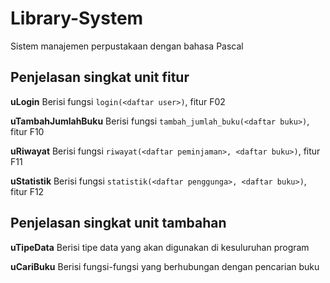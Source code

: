 # Library-System
Sistem manajemen perpustakaan dengan bahasa Pascal

## Penjelasan singkat unit fitur
**uLogin**
Berisi fungsi `login(<daftar user>)`, fitur F02

**uTambahJumlahBuku**
Berisi fungsi `tambah_jumlah_buku(<daftar buku>)`, fitur F10

**uRiwayat**
Berisi fungsi `riwayat(<daftar peminjaman>, <daftar buku>)`, fitur F11

**uStatistik**
Berisi fungsi `statistik(<daftar penggunga>, <daftar buku>)`, fitur F12


## Penjelasan singkat unit tambahan
**uTipeData**
Berisi tipe data yang akan digunakan di kesuluruhan program

**uCariBuku**
Berisi fungsi-fungsi yang berhubungan dengan pencarian buku